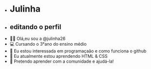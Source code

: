 - # Julinha
- ## editando o perfil
- 🙋‍♀️ Olá,eu sou a @julinha26
- 💻 Cursando o 3°ano do ensino médio
- 👀 Eu estou interessada em programaçaão e como funciona o github
- 🌱 Eu atualmente estou aprendendo HTML & CSS
- 💞 Pretendo aprender com a comunidade e ajudá-la!
